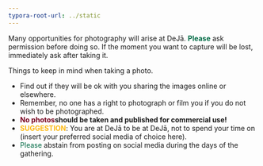 ```yaml
---
typora-root-url: ../static
---
```


Many opportunities for photography will arise at DeJā. <span style="color:#006a44;">**Please**</span>  ask permission before doing so.  If the moment you want to capture will be lost,  immediately ask after taking it.

Things to keep in mind when taking a photo.

- Find out if they will be ok with you sharing the images online or elsewhere.
- Remember, no one has a right to photograph or film you if you do not wish to be photographed.
- <span style="color:#77011e;">**No photos</span>should be taken and published for commercial use!**
- <span style="color:#fdb913;">**SUGGESTION**</span>:  You are at DeJā to be at DeJā, not to spend your time on (insert your preferred  social media of choice here).
- <span style="color:#006a44;">Please</span> abstain from posting on social media during the days of the gathering.


